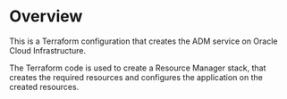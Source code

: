 # Overview
This is a Terraform configuration that creates the ADM service on Oracle Cloud Infrastructure.

The Terraform code is used to create a Resource Manager stack, that creates the required resources and configures the application on the created resources.
